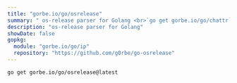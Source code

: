 ```yaml
---
title: "gorbe.io/go/osrelease"
summary: " os-release parser for Golang <br>`go get gorbe.io/go/chattr`"
description: "os-release parser for Golang"
showDate: false
gopkg:
  module: "gorbe.io/go/ip"
  repository: "https://github.com/g0rbe/go-osrelease"
---
```


```bash
go get gorbe.io/go/osrelease@latest
```